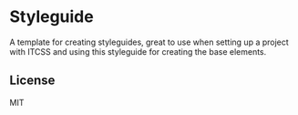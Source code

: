 # Styleguide

A template for creating styleguides, great to use when setting up a project with
ITCSS and using this styleguide for creating the base elements.

## License
MIT
